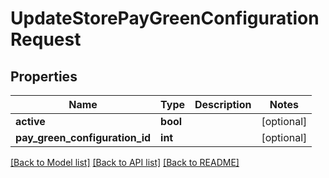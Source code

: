 # UpdateStorePayGreenConfigurationRequest

## Properties
Name | Type | Description | Notes
------------ | ------------- | ------------- | -------------
**active** | **bool** |  | [optional] 
**pay_green_configuration_id** | **int** |  | [optional] 

[[Back to Model list]](../README.md#documentation-for-models) [[Back to API list]](../README.md#documentation-for-api-endpoints) [[Back to README]](../README.md)


